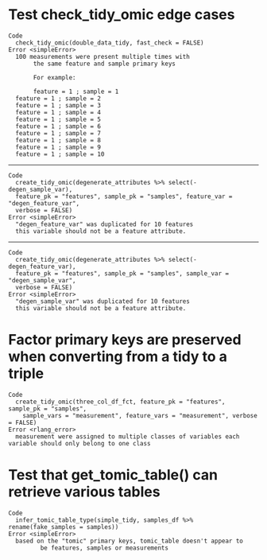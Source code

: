 # Test check_tidy_omic edge cases

    Code
      check_tidy_omic(double_data_tidy, fast_check = FALSE)
    Error <simpleError>
      100 measurements were present multiple times with
           the same feature and sample primary keys
      
           For example:
      
           feature = 1 ; sample = 1
      feature = 1 ; sample = 2
      feature = 1 ; sample = 3
      feature = 1 ; sample = 4
      feature = 1 ; sample = 5
      feature = 1 ; sample = 6
      feature = 1 ; sample = 7
      feature = 1 ; sample = 8
      feature = 1 ; sample = 9
      feature = 1 ; sample = 10

---

    Code
      create_tidy_omic(degenerate_attributes %>% select(-degen_sample_var),
      feature_pk = "features", sample_pk = "samples", feature_var = "degen_feature_var",
      verbose = FALSE)
    Error <simpleError>
      "degen_feature_var" was duplicated for 10 features
      this variable should not be a feature attribute. 

---

    Code
      create_tidy_omic(degenerate_attributes %>% select(-degen_feature_var),
      feature_pk = "features", sample_pk = "samples", sample_var = "degen_sample_var",
      verbose = FALSE)
    Error <simpleError>
      "degen_sample_var" was duplicated for 10 features
      this variable should not be a feature attribute. 

# Factor primary keys are preserved when converting from a tidy to a triple

    Code
      create_tidy_omic(three_col_df_fct, feature_pk = "features", sample_pk = "samples",
        sample_vars = "measurement", feature_vars = "measurement", verbose = FALSE)
    Error <rlang_error>
      measurement were assigned to multiple classes of variables each variable should only belong to one class

# Test that get_tomic_table() can retrieve various tables

    Code
      infer_tomic_table_type(simple_tidy, samples_df %>% rename(fake_samples = samples))
    Error <simpleError>
      based on the "tomic" primary keys, tomic_table doesn't appear to
             be features, samples or measurements

